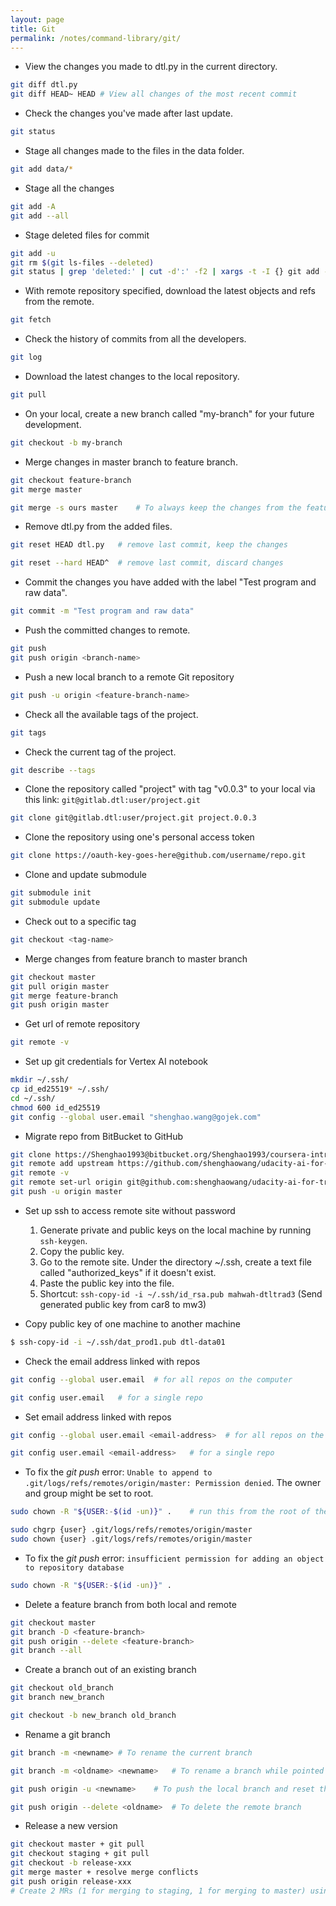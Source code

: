 ```yaml
---
layout: page
title: Git
permalink: /notes/command-library/git/
---
```


- View the changes you made to dtl.py in the current directory.
```bash
git diff dtl.py
git diff HEAD~ HEAD	# View all changes of the most recent commit
```

- Check the changes you've made after last update.
```bash
git status
```

- Stage all changes made to the files in the data folder.
```bash
git add data/*
```

- Stage all the changes
```bash
git add -A
git add --all
```

- Stage deleted files for commit
```bash
git add -u
git rm $(git ls-files --deleted)
git status | grep 'deleted:' | cut -d':' -f2 | xargs -t -I {} git add -u "{}"
```

- With remote repository specified, download the latest objects and refs from the remote.
```bash
git fetch
```

- Check the history of commits from all the developers.
```bash
git log
```

- Download the latest changes to the local repository.
```bash
git pull
```

- On your local, create a new branch called "my-branch" for your future development.
```bash
git checkout -b my-branch
```

- Merge changes in master branch to feature branch.
```bash
git checkout feature-branch
git merge master

git merge -s ours master	# To always keep the changes from the feature-branch
```

- Remove dtl.py from the added files.
```bash
git reset HEAD dtl.py	# remove last commit, keep the changes

git reset --hard HEAD^	# remove last commit, discard changes
```

- Commit the changes you have added with the label "Test program and raw data".
```bash
git commit -m "Test program and raw data"
```

- Push the committed changes to remote.
```bash
git push
git push origin <branch-name>
```

- Push a new local branch to a remote Git repository
```bash
git push -u origin <feature-branch-name>
```

- Check all the available tags of the project.
```bash
git tags
```

- Check the current tag of the project.
```bash
git describe --tags
```

- Clone the repository called "project" with tag "v0.0.3" to your local via this link: `git@gitlab.dtl:user/project.git`
```bash
git clone git@gitlab.dtl:user/project.git project.0.0.3
```

- Clone the repository using one's personal access token
```bash
git clone https://oauth-key-goes-here@github.com/username/repo.git
```

- Clone and update submodule
```bash
git submodule init
git submodule update
```

- Check out to a specific tag
```bash
git checkout <tag-name>
```

- Merge changes from feature branch to master branch
```bash
git checkout master
git pull origin master
git merge feature-branch
git push origin master
```

- Get url of remote repository
```bash
git remote -v
```

- Set up git credentials for Vertex AI notebook
```bash
mkdir ~/.ssh/
cp id_ed25519* ~/.ssh/
cd ~/.ssh/
chmod 600 id_ed25519
git config --global user.email "shenghao.wang@gojek.com"
```

- Migrate repo from BitBucket to GitHub
```bash
git clone https://Shenghao1993@bitbucket.org/Shenghao1993/coursera-introduction-to-data-science-in-python.git
git remote add upstream https://github.com/shenghaowang/udacity-ai-for-trading-nanodegree.git
git remote -v
git remote set-url origin git@github.com:shenghaowang/udacity-ai-for-trading-nanodegree.git
git push -u origin master
```

- Set up ssh to access remote site without password
	1. Generate private and public keys on the local machine by running `ssh-keygen`.
	2. Copy the public key.
	3. Go to the remote site. Under the directory ~/.ssh, create a text file called "authorized_keys" if it doesn't exist.
	4. Paste the public key into the file.
	5. Shortcut: `ssh-copy-id -i ~/.ssh/id_rsa.pub mahwah-dtltrad3` (Send generated public key from car8 to mw3)

- Copy public key of one machine to another machine
```bash
$ ssh-copy-id -i ~/.ssh/dat_prod1.pub dtl-data01
```

- Check the email address linked with repos
```bash
git config --global user.email	# for all repos on the computer

git config user.email	# for a single repo
```

- Set email address linked with repos
```bash
git config --global user.email <email-address>	# for all repos on the computer

git config user.email <email-address>	# for a single repo
```

- To fix the *git push* error: `Unable to append to .git/logs/refs/remotes/origin/master: Permission denied`. The owner and group might be set to root.

```bash
sudo chown -R "${USER:-$(id -un)}" .	# run this from the root of the git working tree
```

```bash
sudo chgrp {user} .git/logs/refs/remotes/origin/master
sudo chown {user} .git/logs/refs/remotes/origin/master
```

- To fix the *git push* error: `insufficient permission for adding an object to repository database`
```bash
sudo chown -R "${USER:-$(id -un)}" .
```

- Delete a feature branch from both local and remote
```bash
git checkout master
git branch -D <feature-branch>
git push origin --delete <feature-branch>
git branch --all
```

- Create a branch out of an existing branch
```bash
git checkout old_branch
git branch new_branch
```

```bash
git checkout -b new_branch old_branch
```

- Rename a git branch
```bash
git branch -m <newname>	# To rename the current branch

git branch -m <oldname> <newname>	# To rename a branch while pointed to any branch

git push origin -u <newname>	# To push the local branch and reset the upstream branch

git push origin --delete <oldname>	# To delete the remote branch
```

- Release a new version
```bash
git checkout master + git pull
git checkout staging + git pull
git checkout -b release-xxx
git merge master + resolve merge conflicts
git push origin release-xxx
# Create 2 MRs (1 for merging to staging, 1 for merging to master) using the release template.
```

